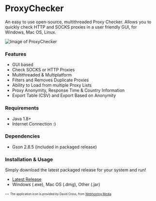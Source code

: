 # ProxyChecker
An easy to use open-source, multithreaded Proxy Checker.
Allows you to quickly check HTTP and SOCKS proxies in a user friendly GUI, for Windows, Mac OS, Linux.


![Image of ProxyChecker](showcase/preview_main.gif)




### Features
* GUI based
* Check SOCKS or HTTP Proxies
* Multithreaded & Multiplatform
* Filters and Removes Duplicate Proxies
* Ability to Load from multiple Proxy Lists
* Proxy Anonymity, Response Time & Country Information
* Export Table (CSV) and Export Based on Anonymity

### Requirements
* Java 1.8+
* Internet Connection :)

### Dependencies
* Gson 2.8.5 (included in packaged release)

### Installation & Usage
Simply download the latest packaged release for your system and run!
* [Latest Release](https://github.com/HiddenMotives/ProxyChecker/releases/latest)
* Windows (.exe), Mac OS (.dmg), Other (.jar)



--
<sub><sup>
The application icon is provided by David Cross, from [Webhosting Media](http://webhostingmedia.net/)
</sup></sub>
